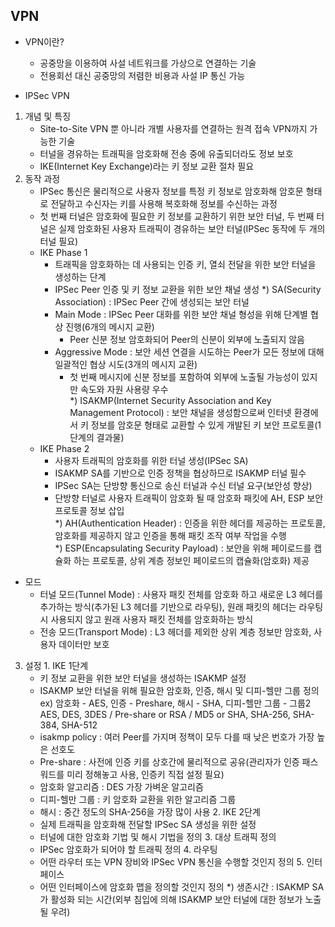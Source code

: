 ## VPN
* VPN이란?
   - 공중망을 이용하여 사설 네트워크를 가상으로 연결하는 기술
   - 전용회선 대신 공중망의 저렴한 비용과 사설 IP 통신 가능

* IPSec VPN
 1) 개념 및 특징
    - Site-to-Site VPN 뿐 아니라 개별 사용자를 연결하는 원격 접속 VPN까지 가능한 기술
    - 터널을 경유하는 트래픽을 암호화해 전송 중에 유출되더라도 정보 보호
    - IKE(Internet Key Exchange)라는 키 정보 교환 절차 필요 
 2) 동작 과정
    - IPSec 통신은 물리적으로 사용자 정보를 특정 키 정보로 암호화해 암호문 형태로 전달하고 수신자는 키를 사용해 복호화해 정보를 수신하는 과정
    - 첫 번째 터널은 암호화에 필요한 키 정보를 교환하기 위한 보안 터널, 두 번째 터널은 실제 암호화된 사용자 트래픽이 경유하는 보안 터널(IPSec 동작에 두 개의 터널 필요)
    - IKE Phase 1
      - 트래픽을 암호화하는 데 사용되는 인증 키, 열쇠 전달을 위한 보안 터널을 생성하는 단계
      - IPSec Peer 인증 및 키 정보 교환을 위한 보안 채널 생성
        *) SA(Security Association) : IPSec Peer 간에 생성되는 보안 터널
      - Main Mode : IPSec Peer 대화를 위한 보안 채널 형성을 위해 단계별 협상 진행(6개의 메시지 교환)
         - Peer 신분 정보 암호화되어 Peer의 신분이 외부에 노출되지 않음
      - Aggressive Mode : 보안 세션 연결을 시도하는 Peer가 모든 정보에 대해 일괄적인 협상 시도(3개의 메시지 교환)
         - 첫 번째 메시지에 신분 정보를 포함하여 외부에 노출될 가능성이 있지만 속도와 자원 사용량 우수   
        *) ISAKMP(Internet Security Association and Key Management Protocol) : 보안 채널을 생성함으로써 인터넷 환경에서 키 정보를 암호문 형태로 교환할 수 있게 개발된 키 보안 프로토콜(1단계의 결과물)
    - IKE Phase 2 
      - 사용자 트래픽의 암호화를 위한 터널 생성(IPSec SA)
      - ISAKMP SA를 기반으로 인증 정책을 협상하므로 ISAKMP 터널 필수
      - IPSec SA는 단방향 통신으로 송신 터널과 수신 터널 요구(보안성 향상)
      - 단방향 터널로 사용자 트래픽이 암호화 될 때 암호화 패킷에 AH, ESP 보안 프로토콜 정보 삽입   
      *) AH(Authentication Header) : 인증을 위한 헤더를 제공하는 프로토콜, 암호화를 제공하지 않고 인증을 통해 패킷 조작 여부 작업을 수행   
      *) ESP(Encapsulating Security Payload) : 보안을 위해 페이로드를 캡슐화 하는 프로토콜, 상위 계층 정보인 페이로드의 캡슐화(암호화) 제공   
   - 모드
     - 터널 모드(Tunnel Mode) : 사용자 패킷 전체를 암호화 하고 새로운 L3 헤더를 추가하는 방식(추가된 L3 헤더를 기반으로 라우팅), 원래 패킷의 헤더는 라우팅 시 사용되지 않고 원래 사용자 패킷 전체를 암호화하는 방식
     - 전송 모드(Transport Mode) : L3 헤더를 제외한 상위 계층 정보만 암호화, 사용자 데이터만 보호
  3) 설정
    1. IKE 1단계
       - 키 정보 교환을 위한 보안 터널을 생성하는 ISAKMP 설정
       - ISAKMP 보안 터널을 위해 필요한 암호화, 인증, 해시 및 디피-헬만 그룹 정의
         ex) 암호화 - AES, 인증 - Preshare, 해시 - SHA, 디피-헬만 그룹 - 그룹2   
         AES, DES, 3DES / Pre-share or RSA / MD5 or SHA, SHA-256, SHA-384, SHA-512   
       - isakmp policy : 여러 Peer를 가지며 정책이 모두 다를 때 낮은 번호가 가장 높은 선호도   
       - Pre-share : 사전에 인증 키를 상호간에 물리적으로 공유(관리자가 인증 패스워드를 미리 정해놓고 사용, 인증키 직접 설정 필요)
       - 암호화 알고리즘 : DES 가장 가벼운 알고리즘
       - 디피-헬만 그룹 : 키 암호화 교환을 위한 알고리즘 그룹
       - 해시 : 중간 정도의 SHA-256을 가장 많이 사용
    2. IKE 2단계
       - 실제 트래픽을 암호화해 전달할 IPSec SA 생성을 위한 설정
       - 터널에 대한 암호화 기법 및 해시 기법을 정의
    3. 대상 트래픽 정의
       - IPSec 암호화가 되어야 할 트래픽 정의
    4. 라우팅
       - 어떤 라우터 또는 VPN 장비와 IPSec VPN 통신을 수행할 것인지 정의
    5. 인터페이스
       - 어떤 인터페이스에 암호화 맵을 정의할 것인지 정의
       *) 생존시간 : ISAKMP SA가 활성화 되는 시간(외부 침입에 의해 ISAKMP 보안 터널에 대한 정보가 노출될 우려)
      
